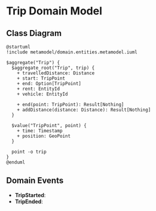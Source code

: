 # Trip Domain Model

## Class Diagram
```plantuml
@startuml
!include metamodel/domain.entities.metamodel.iuml

$aggregate("Trip") {
  $aggregate_root("Trip", trip) {
    + travelledDistance: Distance
    + start: TripPoint
    + end: Option[TripPoint]
    + rent: EntityId
    + vehicle: EntityId

    + end(point: TripPoint): Result[Nothing]
    + addDistance(distance: Distance): Result[Nothing]
  }

  $value("TripPoint", point) {
    + time: Timestamp
    + position: GeoPoint
  }

  point -o trip
}
@enduml
```

## Domain Events

- **TripStarted**: 
- **TripEnded**: 
